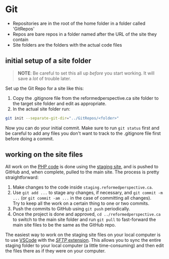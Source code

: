 # Git

- Repositories are in the root of the home folder in a folder called 'GitRepos'
- Repos are bare repos in a folder named after the URL of the site they contain
- Site folders are the folders with the actual code files

## initial setup of a site folder

> **NOTE**: Be careful to set this all up _before_ you start working. It will save a _lot_ of trouble later.

Set up the Git Repo for a site like this:

1. Copy the .gitignore file from the reformedperspective.ca site folder to the target site folder and edit as appropriate.
1. In the actual site folder run:

```bash
git init --separate-git-dir="../GitRepos/<folder>"
```

Now you can do your initial commit. Make sure to run `git status` first and be careful to add any files you don't want to track to the .gitignore file first before doing a commit.

## working on the site files

All work on the [PHP code](php.md) is done using the [staging site](staging.md), and is pushed to GitHub and, when complete, pulled to the main site. The process is pretty straightforward:

1. Make changes to the code inside `staging.reformedperspective.ca`.
2. Use `git add ...` to stage any changes, if necessary, and `git commit -m ...` (or `git commit -am ...` in the case of committing all changes).<br>
   Try to keep all the work on a certain thing to one or two commits.
3. Push the commits to GitHub using `git push` periodically.
4. Once the project is done and approved, `cd ../reformedperspective.ca` to switch to the main site folder and run `git pull` to fast-forward the main site files to be the same as the GitHub repo.

The easiest way to work on the staging site files on your local computer is to use [VSCode](vscode.md) with the [*SFTP* extension](vscode.md#SFTP). This allows you to sync the entire staging folder to your local computer (a little time-consuming) and then edit the files there as if they were on your computer.
